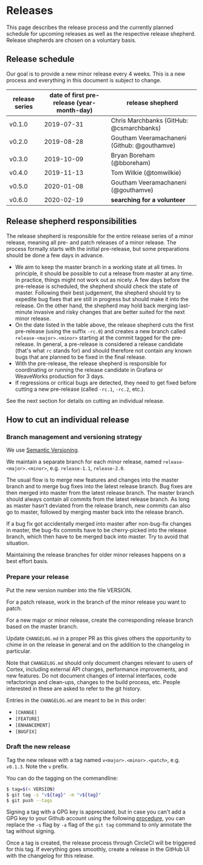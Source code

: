 # Releases

This page describes the release process and the currently planned schedule for upcoming releases as well as the respective release shepherd. Release shepherds are chosen on a voluntary basis.

## Release schedule

Our goal is to provide a new minor release every 4 weeks. This is a new process and everything in this document is subject to change.

| release series | date of first pre-release (year-month-day) | release shepherd                            |
|----------------|--------------------------------------------|---------------------------------------------|
| v0.1.0         | 2019-07-31                                 | Chris Marchbanks (GitHub: @csmarchbanks)    |
| v0.2.0         | 2019-08-28                                 | Goutham Veeramachaneni (Github: @gouthamve) |
| v0.3.0         | 2019-10-09                                 | Bryan Boreham (@bboreham)                   |
| v0.4.0         | 2019-11-13                                 | Tom Wilkie (@tomwilkie)                     |
| v0.5.0         | 2020-01-08                                 | Goutham Veeramachaneni (@gouthamve)         |
| v0.6.0         | 2020-02-19                                 | **searching for a volunteer**                   |

## Release shepherd responsibilities

The release shepherd is responsible for the entire release series of a minor release, meaning all pre- and patch releases of a minor release. The process formally starts with the initial pre-release, but some preparations should be done a few days in advance.

* We aim to keep the master branch in a working state at all times. In principle, it should be possible to cut a release from master at any time. In practice, things might not work out as nicely. A few days before the pre-release is scheduled, the shepherd should check the state of master. Following their best judgement, the shepherd should try to expedite bug fixes that are still in progress but should make it into the release. On the other hand, the shepherd may hold back merging last-minute invasive and risky changes that are better suited for the next minor release.
* On the date listed in the table above, the release shepherd cuts the first pre-release (using the suffix `-rc.0`) and creates a new branch called  `release-<major>.<minor>` starting at the commit tagged for the pre-release. In general, a pre-release is considered a release candidate (that's what `rc` stands for) and should therefore not contain any known bugs that are planned to be fixed in the final release.
* With the pre-release, the release shepherd is responsible for coordinating or running the release candidate in Grafana or WeaveWorks production for 3 days.
* If regressions or critical bugs are detected, they need to get fixed before cutting a new pre-release (called `-rc.1`, `-rc.2`, etc.). 

See the next section for details on cutting an individual release.

## How to cut an individual release

### Branch management and versioning strategy

We use [Semantic Versioning](https://semver.org/).

We maintain a separate branch for each minor release, named `release-<major>.<minor>`, e.g. `release-1.1`, `release-2.0`.

The usual flow is to merge new features and changes into the master branch and to merge bug fixes into the latest release branch. Bug fixes are then merged into master from the latest release branch. The master branch should always contain all commits from the latest release branch. As long as master hasn't deviated from the release branch, new commits can also go to master, followed by merging master back into the release branch.

If a bug fix got accidentally merged into master after non-bug-fix changes in master, the bug-fix commits have to be cherry-picked into the release branch, which then have to be merged back into master. Try to avoid that situation.

Maintaining the release branches for older minor releases happens on a best effort basis.

### Prepare your release

Put the new version number into the file VERSION.

For a patch release, work in the branch of the minor release you want to patch.

For a new major or minor release, create the corresponding release branch based on the master branch.

Update `CHANGELOG.md` in a proper PR as this gives others the opportunity to chime in on the release in general and on the addition to the changelog in particular.

Note that `CHANGELOG.md` should only document changes relevant to users of Cortex, including external API changes, performance improvements, and new features. Do not document changes of internal interfaces, code refactorings and clean-ups, changes to the build process, etc. People interested in these are asked to refer to the git history.

Entries in the `CHANGELOG.md` are meant to be in this order:

* `[CHANGE]`
* `[FEATURE]`
* `[ENHANCEMENT]`
* `[BUGFIX]`

### Draft the new release

Tag the new release with a tag named `v<major>.<minor>.<patch>`, e.g. `v0.1.3`. Note the `v` prefix.

You can do the tagging on the commandline:

```bash
$ tag=$(< VERSION)
$ git tag -s "v${tag}" -m "v${tag}"
$ git push --tags
```

Signing a tag with a GPG key is appreciated, but in case you can't add a GPG key to your Github account using the following [procedure](https://help.github.com/articles/generating-a-gpg-key/), you can replace the `-s` flag by `-a` flag of the `git tag` command to only annotate the tag without signing.

Once a tag is created, the release process through CircleCI will be triggered for this tag. If everything goes smoothly, create a release in the GitHub UI with the changelog for this release.
